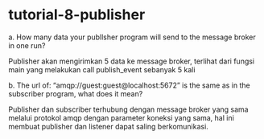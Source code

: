 # tutorial-8-publisher

a. How many data your publlsher program will send to the message broker in one
run?

Publisher akan mengirimkan 5 data ke message broker, terlihat dari fungsi main yang melakukan call publish_event sebanyak 5 kali

b. The url of: “amqp://guest:guest@localhost:5672” is the same as in the subscriber
program, what does it mean?

Publisher dan subscriber terhubung dengan message broker yang sama melalui protokol amqp dengan parameter koneksi yang sama, hal ini membuat publisher dan listener dapat saling berkomunikasi.